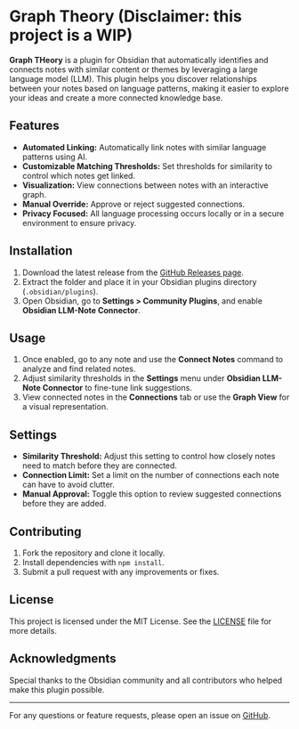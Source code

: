 # Graph Theory (Disclaimer: this project is a WIP)

**Graph THeory** is a plugin for Obsidian that automatically identifies and connects notes with similar content or themes by leveraging a large language model (LLM). This plugin helps you discover relationships between your notes based on language patterns, making it easier to explore your ideas and create a more connected knowledge base.

## Features

- **Automated Linking:** Automatically link notes with similar language patterns using AI.
- **Customizable Matching Thresholds:** Set thresholds for similarity to control which notes get linked.
- **Visualization:** View connections between notes with an interactive graph.
- **Manual Override:** Approve or reject suggested connections.
- **Privacy Focused:** All language processing occurs locally or in a secure environment to ensure privacy.

## Installation

1. Download the latest release from the [GitHub Releases page](https://github.com/ashsnandi/graphtheory-md).
2. Extract the folder and place it in your Obsidian plugins directory (`.obsidian/plugins`).
3. Open Obsidian, go to **Settings > Community Plugins**, and enable **Obsidian LLM-Note Connector**.

## Usage

1. Once enabled, go to any note and use the **Connect Notes** command to analyze and find related notes.
2. Adjust similarity thresholds in the **Settings** menu under **Obsidian LLM-Note Connector** to fine-tune link suggestions.
3. View connected notes in the **Connections** tab or use the **Graph View** for a visual representation.

## Settings

- **Similarity Threshold:** Adjust this setting to control how closely notes need to match before they are connected.
- **Connection Limit:** Set a limit on the number of connections each note can have to avoid clutter.
- **Manual Approval:** Toggle this option to review suggested connections before they are added.

## Contributing

1. Fork the repository and clone it locally.
2. Install dependencies with `npm install`.
3. Submit a pull request with any improvements or fixes.

## License

This project is licensed under the MIT License. See the [LICENSE](LICENSE) file for more details.

## Acknowledgments

Special thanks to the Obsidian community and all contributors who helped make this plugin possible.

---

For any questions or feature requests, please open an issue on [GitHub](https://github.com/your-username/obsidian-llm-note-connector/issues).

